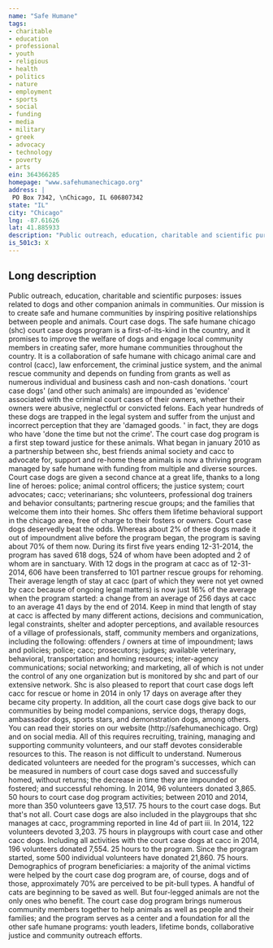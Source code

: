```yaml
---
name: "Safe Humane"
tags:
- charitable
- education
- professional
- youth
- religious
- health
- politics
- nature
- employment
- sports
- social
- funding
- media
- military
- greek
- advocacy
- technology
- poverty
- arts
ein: 364366285
homepage: "www.safehumanechicago.org"
address: |
 PO Box 7342, \nChicago, IL 606807342
state: "IL"
city: "Chicago"
lng: -87.61626
lat: 41.885933
description: "Public outreach, education, charitable and scientific purposes: issues related to dogs and other companion animals in communities. Our mission is to create safe and humane communities by inspiring positive relationships between people and animals. "
is_501c3: X
---
```


## Long description

Public outreach, education, charitable and scientific purposes: issues related to dogs and other companion animals in communities. Our mission is to create safe and humane communities by inspiring positive relationships between people and animals. Court case dogs. The safe humane chicago (shc) court case dogs program is a first-of-its-kind in the country, and it promises to improve the welfare of dogs and engage local community members in creating safer, more humane communities throughout the country. It is a collaboration of safe humane with chicago animal care and control (cacc), law enforcement, the criminal justice system, and the animal rescue community and depends on funding from grants as well as numerous individual and business cash and non-cash donations. 'court case dogs' (and other such animals) are impounded as 'evidence' associated with the criminal court cases of their owners, whether their owners were abusive, neglectful or convicted felons. Each year hundreds of these dogs are trapped in the legal system and suffer from the unjust and incorrect perception that they are 'damaged goods. ' in fact, they are dogs who have 'done the time but not the crime'. The court case dog program is a first step toward justice for these animals. What began in january 2010 as a partnership between shc, best friends animal society and cacc to advocate for, support and re-home these animals is now a thriving program managed by safe humane with funding from multiple and diverse sources. Court case dogs are given a second chance at a great life, thanks to a long line of heroes: police; animal control officers; the justice system; court advocates; cacc; veterinarians; shc volunteers, professional dog trainers and behavior consultants; partnering rescue groups; and the families that welcome them into their homes. Shc offers them lifetime behavioral support in the chicago area, free of charge to their fosters or owners. Court case dogs deservedly beat the odds. Whereas about 2% of these dogs made it out of impoundment alive before the program began, the program is saving about 70% of them now. During its first five years ending 12-31-2014, the program has saved 618 dogs, 524 of whom have been adopted and 2 of whom are in sanctuary. With 12 dogs in the program at cacc as of 12-31-2014, 606 have been transferred to 101 partner rescue groups for rehoming. Their average length of stay at cacc (part of which they were not yet owned by cacc because of ongoing legal matters) is now just 16% of the average when the program started: a change from an average of 256 days at cacc to an average 41 days by the end of 2014. Keep in mind that length of stay at cacc is affected by many different actions, decisions and communication, legal constraints, shelter and adopter perceptions, and available resources of a village of professionals, staff, community members and organizations, including the following: offenders / owners at time of impoundment; laws and policies; police; cacc; prosecutors; judges; available veterinary, behavioral, transportation and homing resources; inter-agency communications; social networking; and marketing, all of which is not under the control of any one organization but is monitored by shc and part of our extensive network. Shc is also pleased to report that court case dogs left cacc for rescue or home in 2014 in only 17 days on average after they became city property. In addition, all the court case dogs give back to our communities by being model companions, service dogs, therapy dogs, ambassador dogs, sports stars, and demonstration dogs, among others. You can read their stories on our website (http://safehumanechicago. Org) and on social media. All of this requires recruiting, training, managing and supporting community volunteers, and our staff devotes considerable resources to this. The reason is not difficult to understand. Numerous dedicated volunteers are needed for the program's successes, which can be measured in numbers of court case dogs saved and successfully homed, without returns; the decrease in time they are impounded or fostered; and successful rehoming. In 2014, 96 volunteers donated 3,865. 50 hours to court case dog program activities; between 2010 and 2014, more than 350 volunteers gave 13,517. 75 hours to the court case dogs. But that's not all. Court case dogs are also included in the playgroups that shc manages at cacc, programming reported in line 4d of part iii. In 2014, 122 volunteers devoted 3,203. 75 hours in playgroups with court case and other cacc dogs. Including all activities with the court case dogs at cacc in 2014, 196 volunteers donated 7,554. 25 hours to the program. Since the program started, some 500 individual volunteers have donated 21,860. 75 hours. Demographics of program beneficiaries: a majority of the animal victims were helped by the court case dog program are, of course, dogs and of those, approximately 70% are perceived to be pit-bull types. A handful of cats are beginning to be saved as well. But four-legged animals are not the only ones who benefit. The court case dog program brings numerous community members together to help animals as well as people and their families; and the program serves as a center and a foundation for all the other safe humane programs: youth leaders, lifetime bonds, collaborative justice and community outreach efforts. 
